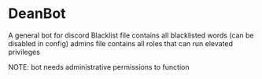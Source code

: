 # DeanBot
A general bot for discord
Blacklist file contains all blacklisted words (can be disabled in config)
admins file contains all roles that can run elevated privileges 

NOTE: bot needs administrative permissions to function
